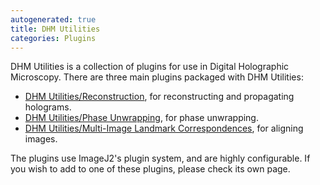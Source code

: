 ```yaml
---
autogenerated: true
title: DHM Utilities
categories: Plugins
---
```


DHM Utilities is a collection of plugins for use in Digital Holographic Microscopy. There are three main plugins packaged with DHM Utilities:

-   [DHM Utilities/Reconstruction](/plugins/dhm-utilities/reconstruction), for reconstructing and propagating holograms.
-   [DHM Utilities/Phase Unwrapping](/plugins/dhm-utilities-phase-unwrapping), for phase unwrapping.
-   [DHM Utilities/Multi-Image Landmark Correspondences](/plugins/dhm-utilities-multi-image-landmark-correspondences), for aligning images.

The plugins use ImageJ2's plugin system, and are highly configurable. If you wish to add to one of these plugins, please check its own page.


